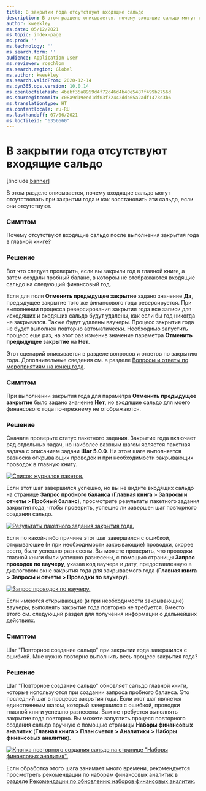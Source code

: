 ```yaml
---
title: В закрытии года отсутствуют входящие сальдо
description: В этом разделе описывается, почему входящие сальдо могут отсутствовать при закрытии года и как восстановить эти сальдо, если они отсутствуют.
author: kweekley
ms.date: 05/12/2021
ms.topic: index-page
ms.prod: ''
ms.technology: ''
ms.search.form: ''
audience: Application User
ms.reviewer: roschlom
ms.search.region: Global
ms.author: kweekley
ms.search.validFrom: 2020-12-14
ms.dyn365.ops.version: 10.0.14
ms.openlocfilehash: 4bebf35a8959d4f72d46d4b40e5487f499b2756d
ms.sourcegitcommit: c08a9d19eed1df03f32442ddb65a2adf1473d3b6
ms.translationtype: HT
ms.contentlocale: ru-RU
ms.lasthandoff: 07/06/2021
ms.locfileid: "6356660"
---
```

# <a name="year-end-close-missing-opening-balances"></a>В закрытии года отсутствуют входящие сальдо

[!include [banner](../includes/banner.md)]

В этом разделе описывается, почему входящие сальдо могут отсутствовать при закрытии года и как восстановить эти сальдо, если они отсутствуют.

### <a name="symptom"></a>Симптом

Почему отсутствуют входящие сальдо после выполнения закрытия года в главной книге? 

### <a name="resolution"></a>Решение

Вот что следует проверить, если вы закрыли год в главной книге, а затем создали пробный баланс, в котором не отображаются входящие сальдо на следующий финансовый год.

Если для поля **Отменить предыдущее закрытие** задано значение **Да**, предыдущее закрытие того же финансового года реверсируется. При выполнении процесса реверсирования закрытия года все записи для исходящих и входящих сальдо будут удалены, как если бы год никогда не закрывался. Также будут удалены ваучеры. Процесс закрытия года не будет выполнен повторно автоматически. Необходимо запустить процесс еще раз, на этот раз изменив значение параметра **Отменить предыдущее закрытие** на **Нет**.

Этот сценарий описывается в разделе вопросов и ответов по закрытию года. Дополнительные сведения см. в разделе [Вопросы и ответы по мероприятиям на конец года](faq-year-end-activities.md).

### <a name="symptom"></a>Симптом

При выполнении закрытия года для параметра **Отменить предыдущее закрытие** было задано значение **Нет**, но входящие сальдо для моего финансового года по-прежнему не отображаются.

### <a name="resolution"></a>Решение

Сначала проверьте статус пакетного задания. Закрытие года включает ряд отдельных задач, но наиболее важным шагом является пакетная задача с описанием задачи **Шаг 5.0.0**. На этом шаге выполняется разноска открывающих проводок и при необходимости закрывающих проводок в главную книгу. 

[![Список журналов пакетов.](./media/yec-mssng-open-blnces-01.png)](./media/yec-mssng-open-blnces-01.png)

Если этот шаг завершился успешно, но вы не видите входящих сальдо на странице **Запрос пробного баланса** (**Главная книга > Запросы и отчеты > Пробный баланс**), просмотрите результаты пакетного задания закрытия года, чтобы проверить, успешно ли завершен шаг повторного создания сальдо.

[![Результаты пакетного задания закрытия года.](./media/yec-mssng-open-blnces-02.png)](./media/yec-mssng-open-blnces-02.png)

Если по какой-либо причине этот шаг завершился с ошибкой, открывающие (и при необходимости закрывающие) проводки, скорее всего, были успешно разнесены. Вы можете проверить, что проводки главной книги были успешно разнесены, с помощью страницы **Запрос проводок по ваучеру**, указав код ваучера и дату, предоставленную в диалоговом окне закрытия года для закрываемого года (**Главная книга > Запросы и отчеты > Проводки по ваучеру**).

[![Запрос проводок по ваучеру.](./media/yec-mssng-open-blnces-03.png)](./media/yec-mssng-open-blnces-03.png)

Если имеются открывающие (и при необходимости закрывающие) ваучеры, выполнять закрытие года повторно не требуется. Вместо этого см. следующий раздел для получения информации о дальнейших действиях.

### <a name="symptom"></a>Симптом

Шаг "Повторное создание сальдо" при закрытии года завершился с ошибкой. Мне нужно повторно выполнить весь процесс закрытия года?

### <a name="resolution"></a>Решение

Шаг "Повторное создание сальдо" обновляет сальдо главной книги, которые используются при создании запроса пробного баланса.  Это последний шаг в процессе закрытия года.  Если этот шаг является единственным шагом, который завершился с ошибкой, проводки главной книги успешно разнесены.  Вам не требуется выполнять закрытие года повторно. Вы можете запустить процесс повторного создания сальдо вручную с помощью страницы **Наборы финансовых аналитик** (**Главная книга > План счетов > Аналитики > Наборы финансовых аналитик**).

[![Кнопка повторного создания сальдо на странице "Наборы финансовых аналитик".](./media/yec-mssng-open-blnces-04.png)](./media/yec-mssng-open-blnces-04.png)

Если обработка этого шага занимает много времени, рекомендуется просмотреть рекомендации по наборам финансовых аналитик в разделе [Рекомендации по обновлению наборов финансовых аналитик](https://community.dynamics.com/365/financeandoperations/b/dynamics-365-finance-blog/posts/best-practices-for-updating-financial-dimension-set-dimension-sets). 

